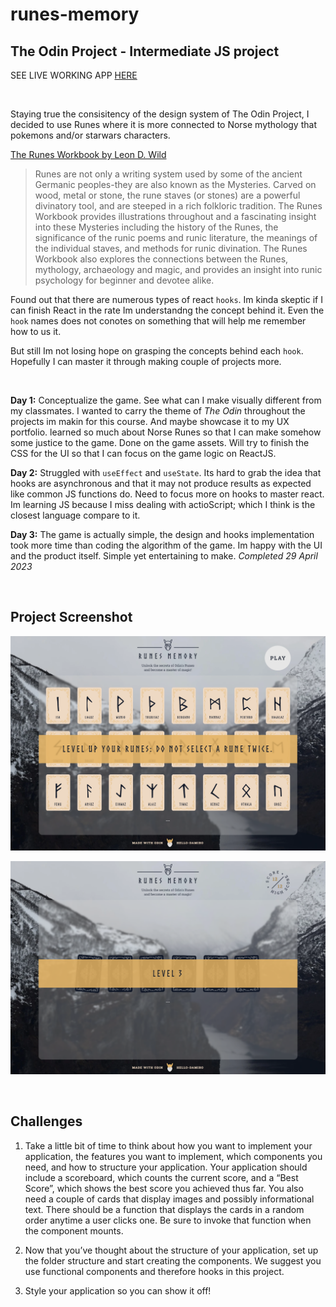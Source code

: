 # runes-memory

## The Odin Project - Intermediate JS project

SEE LIVE WORKING APP [HERE](http://hello-damiro.github.io/runes-memory)

</br>

Staying true the consisitency of the design system of The Odin Project, I decided to use Runes where it is more connected to Norse mythology that pokemons and/or starwars characters.

[The Runes Workbook by Leon D. Wild](https://www.librarything.com/work/463242/book/38338754)

> Runes are not only a writing system used by some of the ancient Germanic peoples-they are also known as the Mysteries. Carved on wood, metal or stone, the rune staves (or stones) are a powerful divinatory tool, and are steeped in a rich folkloric tradition. The Runes Workbook provides illustrations throughout and a fascinating insight into these Mysteries including the history of the Runes, the significance of the runic poems and runic literature, the meanings of the individual staves, and methods for runic divination. The Runes Workbook also explores the connections between the Runes, mythology, archaeology and magic, and provides an insight into runic psychology for beginner and devotee alike.

Found out that there are numerous types of react `hooks`. Im kinda skeptic if I can finish React in the rate Im understandng the concept behind it. Even the `hook` names does not conotes on something that will help me remember how to us it.

But still Im not losing hope on grasping the concepts behind each `hook`. Hopefully I can master it through making couple of projects more.

</br>

**Day 1:** Conceptualize the game. See what can I make visually different from my classmates. I wanted to carry the theme of _The Odin_ throughout the projects im makin for this course. And maybe showcase it to my UX portfolio. learned so much about Norse Runes so that I can make somehow some justice to the game. Done on the game assets. Will try to finish the CSS for the UI so that I can focus on the game logic on ReactJS.

**Day 2:** Struggled with `useEffect` and `useState`. Its hard to grab the idea that hooks are asynchronous and that it may not produce results as expected like common JS functions do. Need to focus more on hooks to master react. Im learning JS because I miss dealing with actioScript; which I think is the closest language compare to it.

**Day 3:** The game is actually simple, the design and hooks implementation took more time than coding the algorithm of the game. Im happy with the UI and the product itself. Simple yet entertaining to make. _Completed 29 April 2023_

</br>

## Project Screenshot

![Screenshot](https://github.com/hello-damiro/runes-memory/blob/main/src/assets/images/screenshot.png?raw=true)

![Screenshot](https://github.com/hello-damiro/runes-memory/blob/main/src/assets/images/screenshot_2.png?raw=true)

</br>

## Challenges

1. Take a little bit of time to think about how you want to implement your application, the features you want to implement, which components you need, and how to structure your application. Your application should include a scoreboard, which counts the current score, and a “Best Score”, which shows the best score you achieved thus far. You also need a couple of cards that display images and possibly informational text. There should be a function that displays the cards in a random order anytime a user clicks one. Be sure to invoke that function when the component mounts.

2. Now that you’ve thought about the structure of your application, set up the folder structure and start creating the components. We suggest you use functional components and therefore hooks in this project.

3. Style your application so you can show it off!
